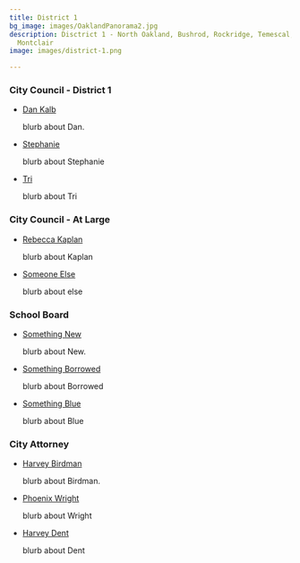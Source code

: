 ```yaml
---
title: District 1
bg_image: images/OaklandPanorama2.jpg
description: Disctrict 1 - North Oakland, Bushrod, Rockridge, Temescal, hills through
  Montclair
image: images/district-1.png

---
```

### City Council - District 1
- [Dan Kalb](/candidates/dan-kalb)

  blurb about Dan.

- [Stephanie](/candidates/steph-dominguez-walton)

  blurb about Stephanie

- [Tri](/candidates/tri-ngo)

  blurb about Tri

### City Council - At Large
- [Rebecca Kaplan](/candidates/invalid)

  blurb about Kaplan

- [Someone Else](/candidates/invalid)

  blurb about else

### School Board
- [Something New](/candidates/dan-kalb)

  blurb about New.

- [Something Borrowed](/candidates/invalid)

  blurb about Borrowed

- [Something Blue](/candidates/invalid)

  blurb about Blue

### City Attorney
- [Harvey Birdman](/candidates/dan-kalb)

  blurb about Birdman.

- [Phoenix Wright](/candidates/invalid)

  blurb about Wright

- [Harvey Dent](/candidates/invalid)

  blurb about Dent
